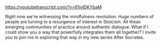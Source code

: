 https://youtubetranscript.com/?v=61ivlDKYbaM

 Right now we're witnessing the mindfulness revolution. Huge numbers of people are turning to a resurgence of interest in Stoicism. All these emerging communities of practice around authentic dialogue. What if I could show you a way that powerfully integrates them all together? I invite you to join me in exploring that way in my new series After Socrates.